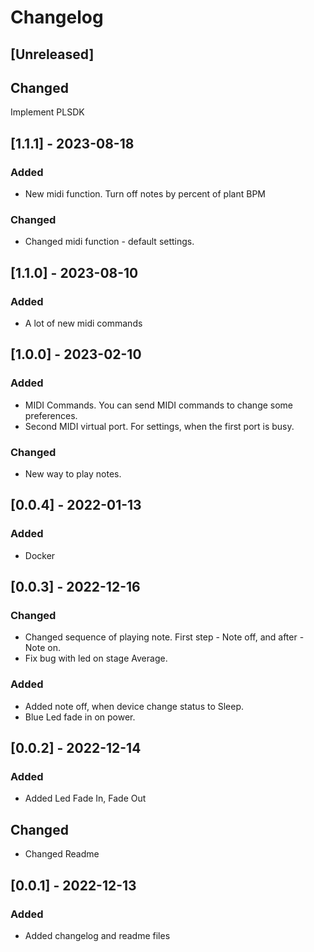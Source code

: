 # Changelog

## [Unreleased]

## Changed

Implement PLSDK


## [1.1.1] - 2023-08-18

### Added
- New midi function. Turn off notes by percent of plant BPM

### Changed
- Changed midi function - default settings.

## [1.1.0] - 2023-08-10

### Added
- A lot of new midi commands

## [1.0.0] - 2023-02-10

### Added
- MIDI Commands. You can send MIDI commands to change some preferences.
- Second MIDI virtual port. For settings, when the first port is busy.

### Changed
- New way to play notes. 

## [0.0.4] - 2022-01-13

### Added
- Docker

## [0.0.3] - 2022-12-16

### Changed

- Changed sequence of playing note. First step - Note off, and after - Note on.
- Fix bug with led on stage Average.

### Added

- Added note off, when device change status to Sleep.
- Blue Led fade in on power.

## [0.0.2] - 2022-12-14

### Added

- Added Led Fade In, Fade Out

## Changed

- Changed Readme

## [0.0.1] - 2022-12-13

### Added

- Added changelog and readme files



